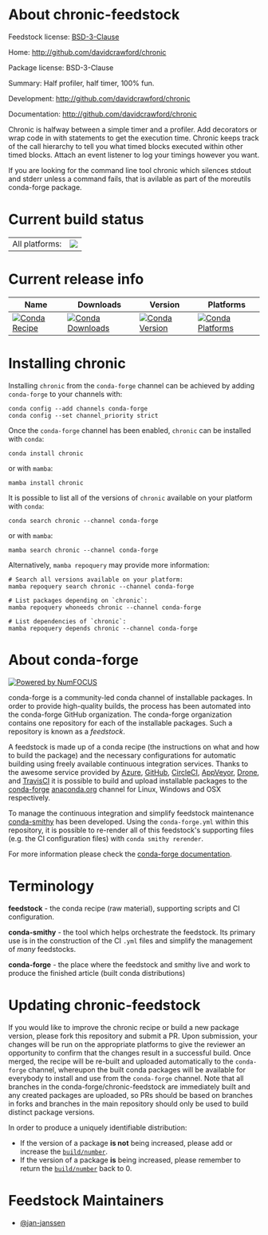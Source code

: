 About chronic-feedstock
=======================

Feedstock license: [BSD-3-Clause](https://github.com/conda-forge/chronic-feedstock/blob/main/LICENSE.txt)

Home: http://github.com/davidcrawford/chronic

Package license: BSD-3-Clause

Summary: Half profiler, half timer, 100% fun.

Development: http://github.com/davidcrawford/chronic

Documentation: http://github.com/davidcrawford/chronic

Chronic is halfway between a simple timer and a profiler. Add
decorators or wrap code in with statements to get the execution time.
Chronic keeps track of the call hierarchy to tell you what timed
blocks executed within other timed blocks. Attach an event listener
to log your timings however you want.

If you are looking for the command line tool chronic which silences
stdout and stderr unless a command fails, that is avilable as part of
the moreutils conda-forge package.


Current build status
====================


<table><tr><td>All platforms:</td>
    <td>
      <a href="https://dev.azure.com/conda-forge/feedstock-builds/_build/latest?definitionId=11308&branchName=main">
        <img src="https://dev.azure.com/conda-forge/feedstock-builds/_apis/build/status/chronic-feedstock?branchName=main">
      </a>
    </td>
  </tr>
</table>

Current release info
====================

| Name | Downloads | Version | Platforms |
| --- | --- | --- | --- |
| [![Conda Recipe](https://img.shields.io/badge/recipe-chronic-green.svg)](https://anaconda.org/conda-forge/chronic) | [![Conda Downloads](https://img.shields.io/conda/dn/conda-forge/chronic.svg)](https://anaconda.org/conda-forge/chronic) | [![Conda Version](https://img.shields.io/conda/vn/conda-forge/chronic.svg)](https://anaconda.org/conda-forge/chronic) | [![Conda Platforms](https://img.shields.io/conda/pn/conda-forge/chronic.svg)](https://anaconda.org/conda-forge/chronic) |

Installing chronic
==================

Installing `chronic` from the `conda-forge` channel can be achieved by adding `conda-forge` to your channels with:

```
conda config --add channels conda-forge
conda config --set channel_priority strict
```

Once the `conda-forge` channel has been enabled, `chronic` can be installed with `conda`:

```
conda install chronic
```

or with `mamba`:

```
mamba install chronic
```

It is possible to list all of the versions of `chronic` available on your platform with `conda`:

```
conda search chronic --channel conda-forge
```

or with `mamba`:

```
mamba search chronic --channel conda-forge
```

Alternatively, `mamba repoquery` may provide more information:

```
# Search all versions available on your platform:
mamba repoquery search chronic --channel conda-forge

# List packages depending on `chronic`:
mamba repoquery whoneeds chronic --channel conda-forge

# List dependencies of `chronic`:
mamba repoquery depends chronic --channel conda-forge
```


About conda-forge
=================

[![Powered by
NumFOCUS](https://img.shields.io/badge/powered%20by-NumFOCUS-orange.svg?style=flat&colorA=E1523D&colorB=007D8A)](https://numfocus.org)

conda-forge is a community-led conda channel of installable packages.
In order to provide high-quality builds, the process has been automated into the
conda-forge GitHub organization. The conda-forge organization contains one repository
for each of the installable packages. Such a repository is known as a *feedstock*.

A feedstock is made up of a conda recipe (the instructions on what and how to build
the package) and the necessary configurations for automatic building using freely
available continuous integration services. Thanks to the awesome service provided by
[Azure](https://azure.microsoft.com/en-us/services/devops/), [GitHub](https://github.com/),
[CircleCI](https://circleci.com/), [AppVeyor](https://www.appveyor.com/),
[Drone](https://cloud.drone.io/welcome), and [TravisCI](https://travis-ci.com/)
it is possible to build and upload installable packages to the
[conda-forge](https://anaconda.org/conda-forge) [anaconda.org](https://anaconda.org/)
channel for Linux, Windows and OSX respectively.

To manage the continuous integration and simplify feedstock maintenance
[conda-smithy](https://github.com/conda-forge/conda-smithy) has been developed.
Using the ``conda-forge.yml`` within this repository, it is possible to re-render all of
this feedstock's supporting files (e.g. the CI configuration files) with ``conda smithy rerender``.

For more information please check the [conda-forge documentation](https://conda-forge.org/docs/).

Terminology
===========

**feedstock** - the conda recipe (raw material), supporting scripts and CI configuration.

**conda-smithy** - the tool which helps orchestrate the feedstock.
                   Its primary use is in the construction of the CI ``.yml`` files
                   and simplify the management of *many* feedstocks.

**conda-forge** - the place where the feedstock and smithy live and work to
                  produce the finished article (built conda distributions)


Updating chronic-feedstock
==========================

If you would like to improve the chronic recipe or build a new
package version, please fork this repository and submit a PR. Upon submission,
your changes will be run on the appropriate platforms to give the reviewer an
opportunity to confirm that the changes result in a successful build. Once
merged, the recipe will be re-built and uploaded automatically to the
`conda-forge` channel, whereupon the built conda packages will be available for
everybody to install and use from the `conda-forge` channel.
Note that all branches in the conda-forge/chronic-feedstock are
immediately built and any created packages are uploaded, so PRs should be based
on branches in forks and branches in the main repository should only be used to
build distinct package versions.

In order to produce a uniquely identifiable distribution:
 * If the version of a package **is not** being increased, please add or increase
   the [``build/number``](https://docs.conda.io/projects/conda-build/en/latest/resources/define-metadata.html#build-number-and-string).
 * If the version of a package **is** being increased, please remember to return
   the [``build/number``](https://docs.conda.io/projects/conda-build/en/latest/resources/define-metadata.html#build-number-and-string)
   back to 0.

Feedstock Maintainers
=====================

* [@jan-janssen](https://github.com/jan-janssen/)

